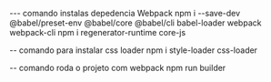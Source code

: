 --- comando instalas depedencia Webpack
 npm i --save-dev  @babel/preset-env @babel/core @babel/cli babel-loader webpack webpack-cli 
 npm i regenerator-runtime core-js

-- comando para instalar css loader
npm i  style-loader css-loader


-- comando roda o projeto com webpack
 npm run builder
